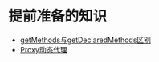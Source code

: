 # 提前准备的知识

* [getMethods与getDeclaredMethods区别](getMethods与getDeclaredMethods区别.md)
* [Proxy动态代理](Proxy动态代理.md)


